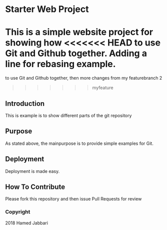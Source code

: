 # Starter Web Project

This is a simple website project for showing how
<<<<<<< HEAD
to use Git and Github together. Adding a line for rebasing example.
=======
to use Git and Github together, then more changes from my featurebranch 2

>>>>>>> myfeature

## Introduction

This is example is to show different parts of the git repository

## Purpose

As stated above, the mainpurpose is to provide simple examples for Git.
 

## Deployment

Deployment is made easy.

## How To Contribute

Please fork this repository and then issue Pull Requests for review

### Copyright

2018 Hamed Jabbari 
